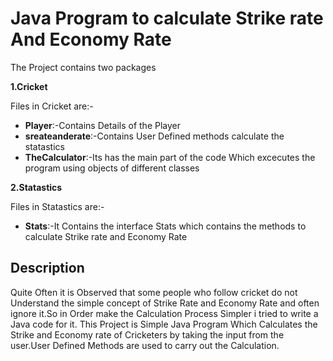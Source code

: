 # Java Program to calculate Strike rate And Economy Rate
The Project contains two packages
  
**1.Cricket**

Files in Cricket are:-

* __Player__:-Contains Details of the Player   
* __sreateanderate__:-Contains User Defined methods calculate the statastics
* __TheCalculator__:-Its has the main part of the code Which excecutes the program using objects of different classes

**2.Statastics**

Files in Statastics are:-

* __Stats__:-It Contains the interface Stats which contains the methods to calculate Strike rate and Economy Rate

## Description
Quite Often it is Observed that some people who follow cricket do not Understand the simple concept of Strike Rate and Economy Rate and often ignore it.So in Order make the Calculation Process Simpler i tried to write a Java code for it.
This Project is Simple Java Program Which Calculates the Strike and Economy rate of Cricketers by taking the input from the user.User Defined Methods are used to carry out the Calculation.

